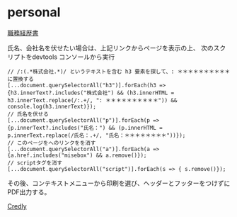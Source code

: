 # personal


[職務経歴書](https://misebox.github.io/personal/history.html)

氏名、会社名を伏せたい場合は、上記リンクからページを表示の上、
次のスクリプトをdevtools コンソールから実行

```
// /:(.*株式会社.*)/ というテキストを含む h3 要素を探して、: ＊＊＊＊＊＊＊＊＊＊に置換する
[...document.querySelectorAll("h3")].forEach(h3 => {h3.innerText?.includes("株式会社") && (h3.innerHTML = h3.innerText.replace(/:.+/, ": ＊＊＊＊＊＊＊＊＊＊")) && console.log(h3.innerText)});
// 氏名を伏せる
[...document.querySelectorAll("p")].forEach(p => {p.innerText?.includes("氏名：") && (p.innerHTML = p.innerText.replace(/氏名：.+/, "氏名：＊＊＊＊＊＊＊＊"))});
// このページをへのリンクをを消す
[...document.querySelectorAll("a")].forEach(a => {a.href.includes("misebox") && a.remove()});
// scriptタグを消す
[...document.querySelectorAll("script")].forEach(s => { s.remove()});

```

その後、コンテキストメニューから印刷を選び、ヘッダーとフッターをつけずにPDF出力する。

[Credly](https://www.credly.com/users/kazutaka-mise/badges)


